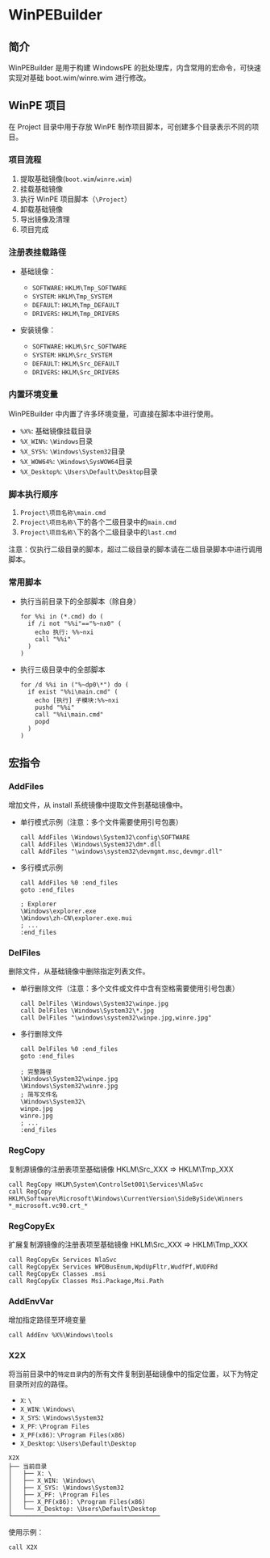 # WinPEBuilder

## 简介

WinPEBuilder 是用于构建 WindowsPE 的批处理库，内含常用的宏命令，可快速实现对基础 boot.wim/winre.wim 进行修改。

## WinPE 项目

在 Project 目录中用于存放 WinPE 制作项目脚本，可创建多个目录表示不同的项目。

### 项目流程

1. 提取基础镜像(`boot.wim`/`winre.wim`)
2. 挂载基础镜像
3. 执行 WinPE 项目脚本（`\Project`）
4. 卸载基础镜像
5. 导出镜像及清理
6. 项目完成

### 注册表挂载路径

- 基础镜像：

  - `SOFTWARE`: `HKLM\Tmp_SOFTWARE`
  - `SYSTEM`: `HKLM\Tmp_SYSTEM`
  - `DEFAULT`: `HKLM\Tmp_DEFAULT`
  - `DRIVERS`: `HKLM\Tmp_DRIVERS`

- 安装镜像：

  - `SOFTWARE`: `HKLM\Src_SOFTWARE`
  - `SYSTEM`: `HKLM\Src_SYSTEM`
  - `DEFAULT`: `HKLM\Src_DEFAULT`
  - `DRIVERS`: `HKLM\Src_DRIVERS`

### 内置环境变量

WinPEBuilder 中内置了许多环境变量，可直接在脚本中进行使用。

- `%X%`: 基础镜像挂载目录
- `%X_WIN%`: `\Windows`目录
- `%X_SYS%`: `\Windows\System32`目录
- `%X_WOW64%`: `\Windows\SysWOW64`目录
- `%X_Desktop%`: `\Users\Default\Desktop`目录

### 脚本执行顺序

1. `Project\项目名称\main.cmd`
2. `Project\项目名称\`下的各个二级目录中的`main.cmd`
3. `Project\项目名称\`下的各个二级目录中的`last.cmd`

注意：仅执行二级目录的脚本，超过二级目录的脚本请在二级目录脚本中进行调用脚本。

### 常用脚本

- 执行当前目录下的全部脚本（除自身）

  ```batch
  for %%i in (*.cmd) do (
    if /i not "%%i"=="%~nx0" (
      echo 执行: %%~nxi
      call "%%i"
    )
  )
  ```

- 执行三级目录中的全部脚本

  ```batch
  for /d %%i in ("%~dp0\*") do (
    if exist "%%i\main.cmd" (
      echo [执行] 子模块:%%~nxi
      pushd "%%i"
      call "%%i\main.cmd"
      popd
    )
  )
  ```

## 宏指令

### AddFiles

增加文件，从 install 系统镜像中提取文件到基础镜像中。

- 单行模式示例（注意：多个文件需要使用引号包裹）

  ```batch
  call AddFiles \Windows\System32\config\SOFTWARE
  call AddFiles \Windows\System32\dm*.dll
  call AddFiles "\windows\system32\devmgmt.msc,devmgr.dll"
  ```

- 多行模式示例

  ```batch
  call AddFiles %0 :end_files
  goto :end_files

  ; Explorer
  \Windows\explorer.exe
  \Windows\zh-CN\explorer.exe.mui
  ; ...
  :end_files
  ```

### DelFiles

删除文件，从基础镜像中删除指定列表文件。

- 单行删除文件（注意：多个文件或文件中含有空格需要使用引号包裹）

  ```batch
  call DelFiles \Windows\System32\winpe.jpg
  call DelFiles \Windows\System32\*.jpg
  call DelFiles "\windows\system32\winpe.jpg,winre.jpg"
  ```

- 多行删除文件

  ```batch
  call DelFiles %0 :end_files
  goto :end_files

  ; 完整路径
  \Windows\System32\winpe.jpg
  \Windows\System32\winre.jpg
  ; 简写文件名
  \Windows\System32\
  winpe.jpg
  winre.jpg
  ; ...
  :end_files
  ```

### RegCopy

复制源镜像的注册表项至基础镜像 HKLM\Src_XXX => HKLM\Tmp_XXX

```batch
call RegCopy HKLM\System\ControlSet001\Services\NlaSvc
call RegCopy HKLM\Software\Microsoft\Windows\CurrentVersion\SideBySide\Winners *_microsoft.vc90.crt_*
```

### RegCopyEx

扩展复制源镜像的注册表项至基础镜像 HKLM\Src_XXX => HKLM\Tmp_XXX

```batch
call RegCopyEx Services NlaSvc
call RegCopyEx Services WPDBusEnum,WpdUpFltr,WudfPf,WUDFRd
call RegCopyEx Classes .msi
call RegCopyEx Classes Msi.Package,Msi.Path
```

### AddEnvVar

增加指定路径至环境变量

```batch
call AddEnv %X%\Windows\tools
```

### X2X

将当前目录中的`特定目录`内的所有文件复制到基础镜像中的指定位置，以下为特定目录所对应的路径。

- `X`: `\`
- `X_WIN`: `\Windows\`
- `X_SYS`: `\Windows\System32`
- `X_PF`: `\Program Files`
- `X_PF(x86)`: `\Program Files(x86)`
- `X_Desktop`: `\Users\Default\Desktop`

```
X2X
├── 当前目录
│   ├── X: \
│   ├── X_WIN: \Windows\
│   ├── X_SYS: \Windows\System32
│   ├── X_PF: \Program Files
│   ├── X_PF(x86): \Program Files(x86)
│   └── X_Desktop: \Users\Default\Desktop
└─────────────────────────────────────────
```

使用示例：

```batch
call X2X
```
